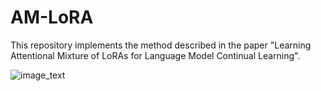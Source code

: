 # AM-LoRA
This repository implements the method described in the paper "Learning Attentional Mixture of LoRAs for Language Model Continual Learning".

![image_text](https://github.com/perpleofdial/AM-LoRA/blob/main/AM-LoRA.jpeg)
